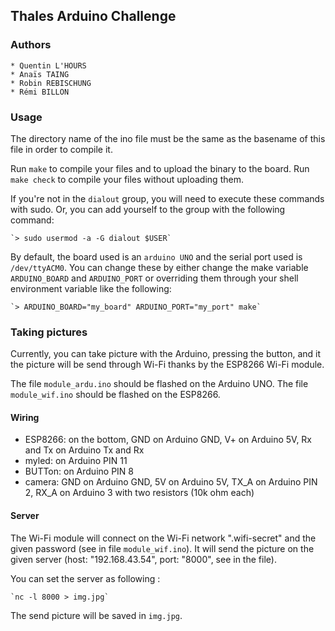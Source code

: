 ## Thales Arduino Challenge

### Authors
    * Quentin L'HOURS
    * Anaïs TAING
    * Robin REBISCHUNG
    * Rémi BILLON

### Usage

The directory name of the ino file must be the same as the basename of this file
in order to compile it.

Run `make` to compile your files and to upload the binary to the board.
Run `make check` to compile your files without uploading them.

If you're not in the `dialout` group, you will need to execute these commands
with sudo. Or, you can add yourself to the group with the following command:

    `> sudo usermod -a -G dialout $USER`

By default, the board used is an `arduino UNO` and the serial port used is
`/dev/ttyACM0`.
You can change these by either change the make variable `ARDUINO_BOARD` and
`ARDUINO_PORT` or overriding them through your shell environment variable like
the following:

    `> ARDUINO_BOARD="my_board" ARDUINO_PORT="my_port" make`

### Taking pictures

Currently, you can take picture with the Arduino, pressing the button, and it
the picture will be send through Wi-Fi thanks by the ESP8266 Wi-Fi module.

The file `module_ardu.ino` should be flashed on the Arduino UNO. The file
`module_wif.ino` should be flashed on the ESP8266.

#### Wiring

* ESP8266: on the bottom, GND on Arduino GND, V+ on Arduino 5V, Rx and Tx on
  Arduino Tx and Rx
* myled: on Arduino PIN 11
* BUTTon: on Arduino PIN 8
* camera: GND on Arduino GND, 5V on Arduino 5V, TX_A on Arduino PIN 2, RX_A on
  Arduino 3 with two resistors (10k ohm each)

#### Server

The Wi-Fi module will connect on the Wi-Fi network ".wifi-secret" and the given
password (see in file `module_wif.ino`). It will send the picture on the given
server (host: "192.168.43.54", port: "8000", see in the file).

You can set the server as following :

    `nc -l 8000 > img.jpg`

The send picture will be saved in `img.jpg`.
